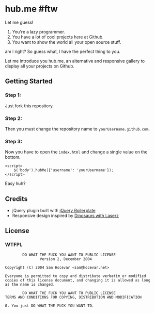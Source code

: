 hub.me #ftw
==================================================

Let me guess!

1. You're a lazy programmer.
2. You have a lot of cool projects here at Github.
3. You want to show the world all your open source stuff.

am I right? So guess what, I have the perfect thing to you.

Let me introduce you hub.me, an alternative and responsive gallery to display all your projects on Github.


Getting Started
---------------

### Step 1:

Just fork this repository.

### Step 2:
Then you must change the repository name to `yourUsername.github.com`.

### Step 3:
Now you have to open the `index.html` and change a single value on the bottom.

    <script>
		$('body').hubMe({'username': 'yourUsername'});
	</script>

Easy huh?

Credits
---------------
* jQuery plugin built with [jQuery Boilerplate](http://jqueryboilerplate.com/)
* Responsive design inspired by [Dinosaurs with Laserz](http://dinosaurswithlserz.com/)

License
---------------
### WTFPL
            DO WHAT THE FUCK YOU WANT TO PUBLIC LICENSE
                    Version 2, December 2004

	Copyright (C) 2004 Sam Hocevar <sam@hocevar.net>

	Everyone is permitted to copy and distribute verbatim or modified
	copies of this license document, and changing it is allowed as long
	as the name is changed.

            DO WHAT THE FUCK YOU WANT TO PUBLIC LICENSE
	TERMS AND CONDITIONS FOR COPYING, DISTRIBUTION AND MODIFICATION

	0. You just DO WHAT THE FUCK YOU WANT TO.
